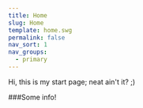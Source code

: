 ```yaml
---
title: Home
slug: Home
template: home.swg
permalink: false
nav_sort: 1
nav_groups:
  - primary
---
```

Hi, this is my start page; neat ain't it? ;)

###Some info!
